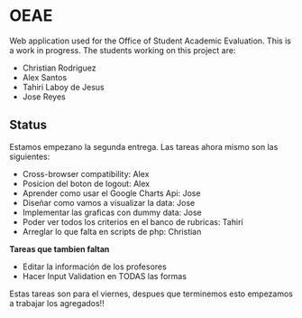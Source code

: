 OEAE
====

Web application used for the Office of Student Academic Evaluation.
This is a work in progress. The students working on this project are:

* Christian Rodriguez
* Alex Santos
* Tahiri Laboy de Jesus
* Jose Reyes

Status
---

Estamos empezano la segunda entrega. Las tareas ahora mismo son las siguientes:

* Cross-browser compatibility: Alex
* Posicion del boton de logout: Alex
* Aprender como usar el Google Charts Api: Jose
* Diseñar como vamos a visualizar la data: Jose
* Implementar las graficas con dummy data: Jose
* Poder ver todos los criterios en el banco de rubricas: Tahirí
* Arreglar lo que falta en scripts de php: Christian

**Tareas que tambien faltan**

* Editar la información de los profesores
* Hacer Input Validation en TODAS las formas


Estas tareas son para el viernes, despues que terminemos esto empezamos a trabajar los agregados!!
